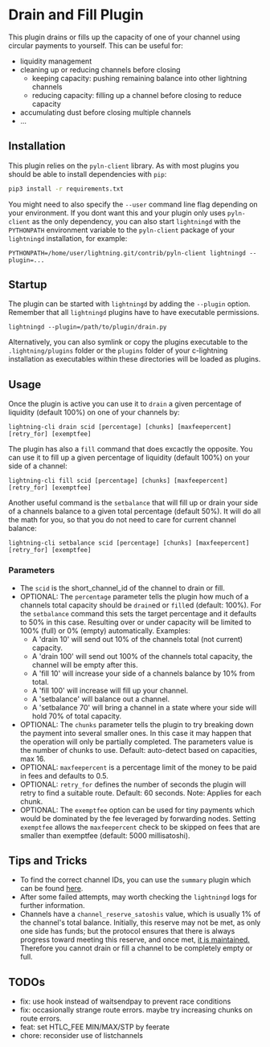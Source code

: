# Drain and Fill Plugin

This plugin drains or fills up the capacity of one of your channel using
circular payments to yourself. This can be useful for:

- liquidity management
- cleaning up or reducing channels before closing
    - keeping capacity: pushing remaining balance into other lightning channels
    - reducing capacity: filling up a channel before closing to reduce capacity
- accumulating dust before closing multiple channels
- ...

## Installation

This plugin relies on the `pyln-client` library. As with most plugins you should
be able to install dependencies with `pip`:

```bash
pip3 install -r requirements.txt
```

You might need to also specify the `--user` command line flag depending on
your environment. If you dont want this and your plugin only uses `pyln-client`
as the only dependency, you can also start `lightningd` with the `PYTHONPATH`
environment variable to the `pyln-client` package of your `lightningd`
installation, for example:

```
PYTHONPATH=/home/user/lightning.git/contrib/pyln-client lightningd --plugin=...
```

## Startup

The plugin can be started with `lightningd` by adding the `--plugin` option.
Remember that all `lightningd` plugins have to have executable permissions.

```
lightningd --plugin=/path/to/plugin/drain.py
```

Alternatively, you can also symlink or copy the plugins executable to the
`.lightning/plugins` folder or the `plugins` folder of your c-lightning
installation as executables within these directories will be loaded as plugins.


## Usage

Once the plugin is active you can use it to `drain` a given percentage of
liquidity (default 100%) on one of your channels by:

```
lightning-cli drain scid [percentage] [chunks] [maxfeepercent] [retry_for] [exemptfee]
```

The plugin has also a `fill` command that does excactly the opposite. You
can use it to fill up a given percentage of liquidity (default 100%) on your
side of a channel:

```
lightning-cli fill scid [percentage] [chunks] [maxfeepercent] [retry_for] [exemptfee]
```

Another useful command is the `setbalance` that will fill up or drain your side
of a channels balance to a given total percentage (default 50%). It will do all
the math for you, so that you do not need to care for current channel balance:

```
lightning-cli setbalance scid [percentage] [chunks] [maxfeepercent] [retry_for] [exemptfee]
```



### Parameters

- The `scid` is the short_channel_id of the channel to drain or fill.
- OPTIONAL: The `percentage` parameter tells the plugin how much of a channels
  total capacity should be `drain`ed or `fill`ed (default: 100%).
  For the `setbalance` command this sets the target percentage and it defaults
  to 50% in this case. Resulting over or under capacity will be limited
  to 100% (full) or 0% (empty) automatically. Examples:
  - A 'drain 10' will send out 10% of the channels total (not current) capacity.
  - A 'drain 100' will send out 100% of the channels total capacity, the channel
  will be empty after this.
  - A 'fill 10' will increase your side of a channels balance by 10% from total.
  - A 'fill 100' will increase will fill up your channel.
  - A 'setbalance' will balance out a channel.
  - A 'setbalance 70' will bring a channel in a state where your side will hold
    70% of total capacity.
- OPTIONAL: The `chunks` parameter tells the plugin to try breaking down the
  payment into several smaller ones. In this case it may happen that the
  operation will only be partially completed. The parameters value is the
  number of chunks to use. Default: auto-detect based on capacities, max 16.
- OPTIONAL: `maxfeepercent` is a percentage limit of the money to be paid in
  fees and defaults to 0.5.
- OPTIONAL: `retry_for` defines the number of seconds the plugin will retry to
  find a suitable route. Default: 60 seconds. Note: Applies for each chunk.
- OPTIONAL: The `exemptfee` option can be used for tiny payments which would be
  dominated by the fee leveraged by forwarding nodes. Setting `exemptfee`
  allows the `maxfeepercent` check to be skipped on fees that are smaller than
  exemptfee (default: 5000 millisatoshi).


## Tips and Tricks

- To find the correct channel IDs, you can use the `summary` plugin which can
  be found [here](https://github.com/lightningd/plugins/tree/master/summary).
- After some failed attempts, may worth checking the `lightningd` logs for
  further information.
- Channels have a `channel_reserve_satoshis` value, which is usually 1% of the
  channel's total balance. Initially, this reserve may not be met, as only one
  side has funds; but the protocol ensures that there is always progress toward
  meeting this reserve, and once met, [it is maintained.](https://github.com/lightningnetwork/lightning-rfc/blob/master/02-peer-protocol.md#rationale)
  Therefore you cannot drain or fill a channel to be completely empty or full.


## TODOs
 - fix: use hook instead of waitsendpay to prevent race conditions
 - fix: occasionally strange route errors. maybe try increasing chunks on route errors.
 - feat: set HTLC_FEE MIN/MAX/STP by feerate
 - chore: reconsider use of listchannels
